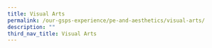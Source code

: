 ```yaml
---
title: Visual Arts
permalink: /our-gsps-experience/pe-and-aesthetics/visual-arts/
description: ""
third_nav_title: Visual Arts
---
```



